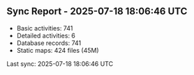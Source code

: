 ## Sync Report - 2025-07-18 18:06:46 UTC

- Basic activities: 741
- Detailed activities: 6
- Database records: 741
- Static maps: 424 files (45M)

Last sync: 2025-07-18 18:06:46 UTC
